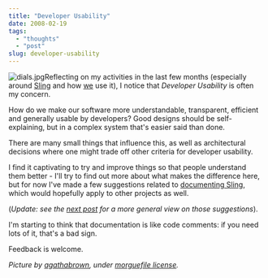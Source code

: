```yaml
---
title: "Developer Usability"
date: 2008-02-19
tags: 
  - "thoughts"
  - "post"
slug: developer-usability
---
```


![dials.jpg](/assets/images/imagesdials.jpg)Reflecting on my activities in the last few months (especially around [Sling](http://incubator.apache.org/sling) and how [we](http://www.day.com) use it), I notice that _Developer Usability_ is often my concern.

How do we make our software more understandable, transparent, efficient and generally usable by developers? Good designs should be self-explaining, but in a complex system that's easier said than done.

There are many small things that influence this, as well as architectural decisions where one might trade off other criteria for developer usability.

I find it captivating to try and improve things so that people understand them better - I'll try to find out more about what makes the difference here, but for now I've made a few suggestions related to [documenting Sling](http://markmail.org/message/jlyjbu6o63pobtuy), which would hopefully apply to other projects as well.

(_Update: see the [next post](http://grep.codeconsult.ch/2008/02/19/bertrands-tentative-rules-for-maintainable-documentation/) for a more general view on those suggestions_).

I'm starting to think that documentation is like code comments: if you need lots of it, that's a bad sign.

Feedback is welcome.

_Picture by [agathabrown](http://morguefile.com/forum/profile.php?username=agathabrown), under [morguefile license](http://morguefile.com/archive/terms.php)._

